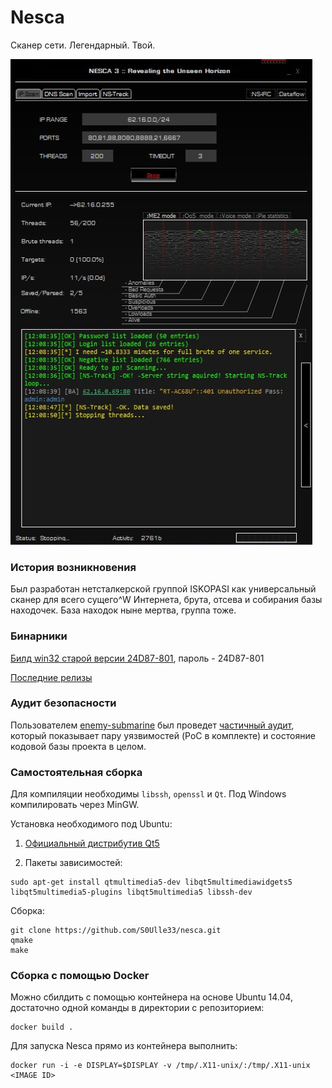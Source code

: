 Nesca
=====
Сканер сети. Легендарный. Твой.

![Nesca](images/old_nesca.png)

### История возникновения

Был разработан нетсталкерской группой ISKOPASI как универсальный сканер для всего сущего^W Интернета, брута, отсева и собирания базы находочек. База находок ныне мертва, группа тоже.

### Бинарники

[Билд win32 старой версии 24D87-801](https://mega.nz/#!yZV3UDpY!6D5k-Dd1amF0i_rzIhFM-WU7cdN3pxR2mwsYiIqedtU), пароль - 24D87-801

[Последние релизы](https://github.com/S0Ulle33/nesca/releases)

### Аудит безопасности
Пользователем [enemy-submarine](https://github.com/enemy-submarine) был проведет [частичный аудит](https://github.com/enemy-submarine/nesca_audit), который показывает пару уязвимостей (PoC в комплекте) и состояние кодовой базы проекта в целом.

### Самостоятельная сборка

Для компиляции необходимы `libssh`, `openssl` и `Qt`. Под Windows компилировать через MinGW.

Установка необходимого под Ubuntu:

1. [Официальный дистрибутив Qt5](https://wiki.qt.io/Install_Qt_5_on_Ubuntu)

2. Пакеты зависимостей:

```
sudo apt-get install qtmultimedia5-dev libqt5multimediawidgets5 libqt5multimedia5-plugins libqt5multimedia5 libssh-dev
```

Сборка:

```
git clone https://github.com/S0Ulle33/nesca.git
qmake
make
```

### Сборка с помощью Docker

Можно сбилдить с помощью контейнера на основе Ubuntu 14.04, достаточно одной команды в директории с репозиторием:
```
docker build .
```

Для запуска Nesca прямо из контейнера выполнить:
```
docker run -i -e DISPLAY=$DISPLAY -v /tmp/.X11-unix/:/tmp/.X11-unix <IMAGE ID>
```
